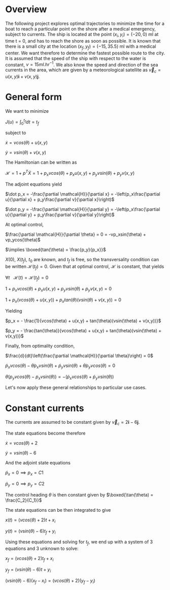 Overview
========

The following project explores optimal trajectories to minimize the time for a boat to reach a particular point on the shore after a medical emergency, 
subject to currents. The ship is located at the point $(x_i,y_i) = (−20,0)$ ml at time t = 0, and has to reach the shore as soon as possible. It is 
known that there is a small city at the location $(x_f,y_f) = (−15,35.5)$ ml with a medical center. We want therefore to determine the fastest possible 
route to the city. It is assumed that the speed of the ship with respect to the water is constant, $v = 15ml.hr^{-1}$. We also know the speed and direction 
of the sea currents in the area, which are given by a meteorological satellite as $\vec{v}_c = u(x,y)\textbf{i} +v(x,y)\textbf{j}$.

# General form

We want to minimize 

$J(u) = \int _0 ^{t_f} dt = t_f$ 

subject to 

$\dot x = vcos(\theta) + u(x,y)$

$\dot y = vsin(\theta) + v(x,y)$

The Hamiltonian can be written as

$\mathcal{H} = 1 + p^T\dot X = 1 + p_xvcos(\theta) + p_xu(x,y) + p_yvsin(\theta) + p_yv(x,y)$

The adjoint equations yield

$\dot p_x = -\frac{\partial \mathcal{H}}{\partial x} = -\left(p_x\frac{\partial u}{\partial x} + p_y\frac{\partial v}{\partial x}\right)$

$\dot p_y = -\frac{\partial \mathcal{H}}{\partial y} = -\left(p_x\frac{\partial u}{\partial y} + p_y\frac{\partial v}{\partial y}\right)$

At optimal control, 

$\frac{\partial \mathcal{H}}{\partial \theta} = 0 = -vp_xsin(\theta) + vp_ycos(\theta)$

$\implies \boxed{tan(\theta) = \frac{p_y}{p_x}}$

$X(0)$, $X(t_f)$, $t_0$ are known, and $t_f$ is free, so the transversality condition can be written $\mathcal{H}(t_f) = 0$. Given that at optimal control, $\mathcal{H}$ is constant, that yields 

$\forall t ~~~ \mathcal{H}(t) = \mathcal{H}(t_f) = 0$

$1 + p_xvcos(\theta) + p_xu(x,y) + p_yvsin(\theta) + p_yv(x,y) = 0$

$1 + p_x\left(vcos(\theta) + u(x,y)\right) + p_xtan(\theta)\left(vsin(\theta) + v(x,y)\right) = 0$ 

Yielding

$p_x = - \frac{1}{vcos(\theta) + u(x,y) + tan(\theta)(vsin(\theta) + v(x,y))}$

$p_y = - \frac{tan(\theta)}{vcos(\theta) + u(x,y) + tan(\theta)(vsin(\theta) + v(x,y))}$

Finally, from optimality condition,

$\frac{d}{dt}\left(\frac{\partial \mathcal{H}}{\partial \theta}\right) = 0$

$\dot p_x vcos(\theta) - \dot \theta p_x vsin(\theta) + \dot p_y vsin(\theta) + \dot \theta p_y vcos(\theta) = 0$

$\theta\left(p_y vcos(\theta) - p_x vsin(\theta)\right) = - \left(\dot p_x vcos(\theta) + \dot p_y vsin(\theta)\right)$


Let's now apply these general relationships to particular use cases.

# Constant currents

The currents are assumed to be constant given by $\vec{v}_c = 2\textbf{i} - 6\textbf{j}$.

The state equations become therefore

$\dot x = vcos(\theta) + 2$

$\dot y = vsin(\theta) -6$

And the adjoint state equations

$\dot p_x = 0 \implies p_x = C1$

$\dot p_y = 0 \implies p_y = C2$ 

The control heading $\theta$ is then constant given by $\boxed{\tan(\theta) = \frac{C_2}{C_1}}$

The state equations can be then integrated to give

$x(t) = (vcos(\theta) + 2)t + x_i$

$y(t) = (vsin(\theta) -6)t_f + y_i$

Using these equations and solving for $t_f$, we end up with a system of 3 equations and 3 unknown to solve:

$x_f = (vcos(\theta) + 2)t_f + x_i$

$y_f = (vsin(\theta) -6)t + y_i$

$(vsin(\theta) − 6)(x_f − x_i) = (vcos(\theta) + 2)(y_f − y_i)$
